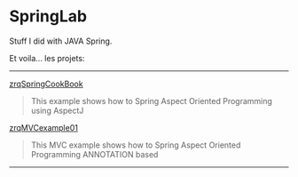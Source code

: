 # SpringLab
Stuff I did with JAVA Spring.

Et voila... les projets:

-------

[zrqSpringCookBook](https://github.com/rdquintas/SpringLab/tree/master/zrqSpringCookBook)
> This example shows how to Spring Aspect Oriented Programming using AspectJ

[zrqMVCexample01](https://github.com/rdquintas/SpringLab/tree/master/zrqMVCexample01)
> This MVC example shows how to Spring Aspect Oriented Programming ANNOTATION based 

-------
